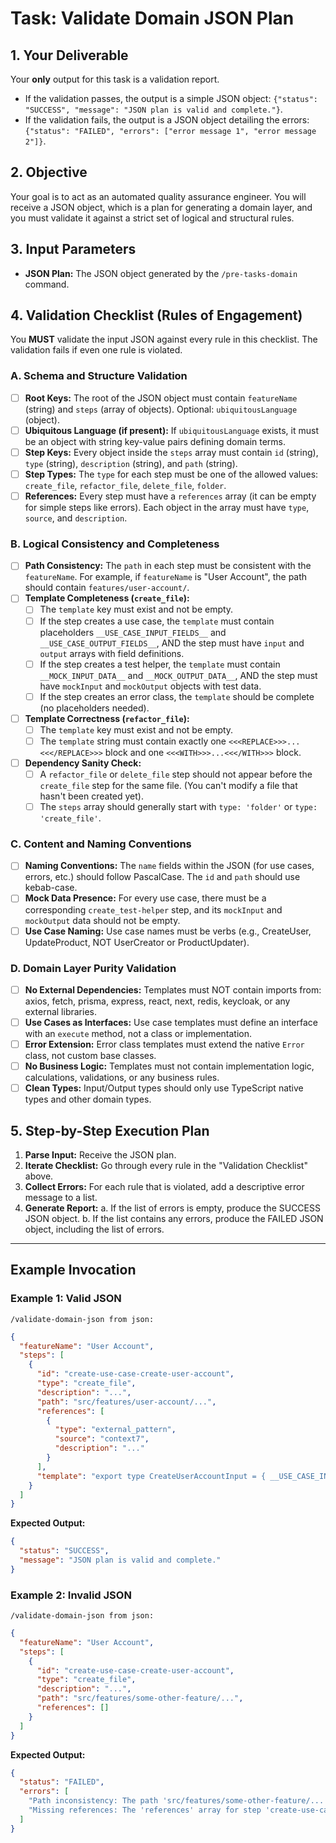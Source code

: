 # Task: Validate Domain JSON Plan

## 1. Your Deliverable

Your **only** output for this task is a validation report.

- If the validation passes, the output is a simple JSON object: `{"status": "SUCCESS", "message": "JSON plan is valid and complete."}`.
- If the validation fails, the output is a JSON object detailing the errors: `{"status": "FAILED", "errors": ["error message 1", "error message 2"]}`.

## 2. Objective

Your goal is to act as an automated quality assurance engineer. You will receive a JSON object, which is a plan for generating a domain layer, and you must validate it against a strict set of logical and structural rules.

## 3. Input Parameters

- **JSON Plan:** The JSON object generated by the `/pre-tasks-domain` command.

## 4. Validation Checklist (Rules of Engagement)

You **MUST** validate the input JSON against every rule in this checklist. The validation fails if even one rule is violated.

### A. Schema and Structure Validation

- [ ] **Root Keys:** The root of the JSON object must contain `featureName` (string) and `steps` (array of objects). Optional: `ubiquitousLanguage` (object).
- [ ] **Ubiquitous Language (if present):** If `ubiquitousLanguage` exists, it must be an object with string key-value pairs defining domain terms.
- [ ] **Step Keys:** Every object inside the `steps` array must contain `id` (string), `type` (string), `description` (string), and `path` (string).
- [ ] **Step Types:** The `type` for each step must be one of the allowed values: `create_file`, `refactor_file`, `delete_file`, `folder`.
- [ ] **References:** Every step must have a `references` array (it can be empty for simple steps like errors). Each object in the array must have `type`, `source`, and `description`.

### B. Logical Consistency and Completeness

- [ ] **Path Consistency:** The `path` in each step must be consistent with the `featureName`. For example, if `featureName` is "User Account", the path should contain `features/user-account/`.
- [ ] **Template Completeness (`create_file`):**
  - [ ] The `template` key must exist and not be empty.
  - [ ] If the step creates a use case, the `template` must contain placeholders `__USE_CASE_INPUT_FIELDS__` and `__USE_CASE_OUTPUT_FIELDS__`, AND the step must have `input` and `output` arrays with field definitions.
  - [ ] If the step creates a test helper, the `template` must contain `__MOCK_INPUT_DATA__` and `__MOCK_OUTPUT_DATA__`, AND the step must have `mockInput` and `mockOutput` objects with test data.
  - [ ] If the step creates an error class, the `template` should be complete (no placeholders needed).
- [ ] **Template Correctness (`refactor_file`):**
  - [ ] The `template` key must exist and not be empty.
  - [ ] The `template` string must contain exactly one `<<<REPLACE>>>...<<</REPLACE>>>` block and one `<<<WITH>>>...<<</WITH>>>` block.
- [ ] **Dependency Sanity Check:**
  - [ ] A `refactor_file` or `delete_file` step should not appear before the `create_file` step for the same file. (You can't modify a file that hasn't been created yet).
  - [ ] The `steps` array should generally start with `type: 'folder'` or `type: 'create_file'`.

### C. Content and Naming Conventions

- [ ] **Naming Conventions:** The `name` fields within the JSON (for use cases, errors, etc.) should follow PascalCase. The `id` and `path` should use kebab-case.
- [ ] **Mock Data Presence:** For every use case, there must be a corresponding `create_test-helper` step, and its `mockInput` and `mockOutput` data should not be empty.
- [ ] **Use Case Naming:** Use case names must be verbs (e.g., CreateUser, UpdateProduct, NOT UserCreator or ProductUpdater).

### D. Domain Layer Purity Validation

- [ ] **No External Dependencies:** Templates must NOT contain imports from: axios, fetch, prisma, express, react, next, redis, keycloak, or any external libraries.
- [ ] **Use Cases as Interfaces:** Use case templates must define an interface with an `execute` method, not a class or implementation.
- [ ] **Error Extension:** Error class templates must extend the native `Error` class, not custom base classes.
- [ ] **No Business Logic:** Templates must not contain implementation logic, calculations, validations, or any business rules.
- [ ] **Clean Types:** Input/Output types should only use TypeScript native types and other domain types.

## 5. Step-by-Step Execution Plan

1.  **Parse Input:** Receive the JSON plan.
2.  **Iterate Checklist:** Go through every rule in the "Validation Checklist" above.
3.  **Collect Errors:** For each rule that is violated, add a descriptive error message to a list.
4.  **Generate Report:**
    a. If the list of errors is empty, produce the SUCCESS JSON object.
    b. If the list contains any errors, produce the FAILED JSON object, including the list of errors.

---

## Example Invocation

### Example 1: Valid JSON

`/validate-domain-json from json:`

```json
{
  "featureName": "User Account",
  "steps": [
    {
      "id": "create-use-case-create-user-account",
      "type": "create_file",
      "description": "...",
      "path": "src/features/user-account/...",
      "references": [
        {
          "type": "external_pattern",
          "source": "context7",
          "description": "..."
        }
      ],
      "template": "export type CreateUserAccountInput = { __USE_CASE_INPUT_FIELDS__ }"
    }
  ]
}
```

**Expected Output:**

```json
{
  "status": "SUCCESS",
  "message": "JSON plan is valid and complete."
}
```

### Example 2: Invalid JSON

`/validate-domain-json from json:`

```json
{
  "featureName": "User Account",
  "steps": [
    {
      "id": "create-use-case-create-user-account",
      "type": "create_file",
      "description": "...",
      "path": "src/features/some-other-feature/...",
      "references": []
    }
  ]
}
```

**Expected Output:**

```json
{
  "status": "FAILED",
  "errors": [
    "Path inconsistency: The path 'src/features/some-other-feature/...' does not match the featureName 'User Account'.",
    "Missing references: The 'references' array for step 'create-use-case-create-user-account' cannot be empty."
  ]
}
```
